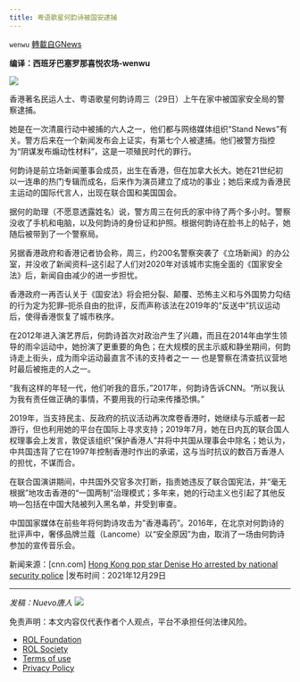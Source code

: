 ```yaml
---
title: 粤语歌星何韵诗被国安逮捕
---
```

`wenwu` [轉載自GNews](https://gnews.org/zh-hans/1804535/)

**编译：西班牙巴塞罗那喜悦农场-wenwu**

![](https://assets.gnews.org/wp-content/uploads/2021/12/image-1873.png)

香港著名民运人士、粤语歌星何韵诗周三（29日）上午在家中被国家安全局的警察逮捕。

她是在一次清晨行动中被捕的六人之一，他们都与网络媒体组织“Stand News”有关。警方后来在一个新闻发布会上证实，有第七个人被逮捕。他们被警方指控为“阴谋发布煽动性材料”，这是一项殖民时代的罪行。

何韵诗是前立场新闻董事会成员，出生在香港，但在加拿大长大。她在21世纪初以一连串的热门专辑而成名，后来作为演员建立了成功的事业；她后来成为香港民主运动的国际代言人，出现在联合国和美国国会。

据何的助理（不愿意透露姓名）说，警方周三在何氏的家中待了两个多小时。警察没收了手机和电脑，以及何韵诗的身份证和护照。根据何韵诗在脸书上的帖子，她随后被带到了一个警察局。

另据香港政府和香港记者协会称，周三，约200名警察突袭了《立场新闻》的办公室，并没收了新闻资料–这引起了人们对2020年对该城市实施全面的《国家安全法》后，新闻自由减少的进一步担忧。

香港政府一再否认关于《国安法》将会把分裂、颠覆、恐怖主义和与外国势力勾结的行为定为犯罪–扼杀自由的批评，反而声称该法在2019年的“反送中”抗议运动后，使得香港恢复了城市秩序。

在2012年进入演艺界后，何韵诗首次对政治产生了兴趣，而且在2014年由学生领导的雨伞运动中，她扮演了更重要的角色；在大规模的民主示威和静坐期间，何韵诗走上街头，成为雨伞运动最直言不讳的支持者之一 — 也是警察在清查抗议营地时最后被拖走的人之一。

“我有这样的年轻一代，他们听我的音乐，”2017年，何韵诗告诉CNN。“所以我认为我有责任做正确的事情，不要用我的行动来传播恐惧。”

2019年，当支持民主、反政府的抗议活动再次席卷香港时，她继续与示威者一起游行，但也利用她的平台在国际上寻求支持；2019年7月，她在日内瓦的联合国人权理事会上发言，敦促该组织”保护香港人”并将中共国从理事会中除名；她认为，中共国违背了它在1997年控制香港时作出的承诺，这与当时抗议的数百万香港人的担忧，不谋而合。

在联合国演讲期间，中共国外交官多次打断，指责她违反了联合国宪法，并“毫无根据”地攻击香港的“一国两制”治理模式；多年来，她的行动主义也引起了其他反响—包括在中国大陆被列入黑名单，并受到审查。

中国国家媒体在前些年将何韵诗攻击为”香港毒药”。2016年，在北京对何韵诗的批评声中，奢侈品牌兰蔻（Lancome）以“安全原因”为由，取消了一场由何韵诗参加的宣传音乐会。

新闻来源：[cnn.com] [Hong Kong pop star Denise Ho arrested by national security police](https://www.cnn.com/2021/12/29/asia/denise-ho-wan-see-arrest-hong-kong-intl-hnk/index.html?utm_source=facebook&amp;utm_medium=news_tab) |发布时间：2021年12月29日

* * *

*发稿：Nuevo唐人*
![](https://assets.gnews.org/wp-content/uploads/2021/12/GNEWS_CH.-1-3-6.jpeg)
 

免责声明：本文内容仅代表作者个人观点，平台不承担任何法律风险。

- [ROL Foundation](https://rolfoundation.org/)
- [ROL Society](https://rolsociety.org/)
- [Terms of use](https://gnews.org/terms-of-use-3/)
- [Privacy Policy](https://gnews.org/privacy-policy/)
